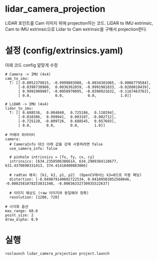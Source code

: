 # lidar_camera_projection

LiDAR 포인트를 Cam 이미지 위에 projection하는 코드.
LiDAR to IMU extrinsic, Cam to IMU extrinsic으로 Lidar to Cam extrinsic을 구해서 projection한다.

# 설정 (config/extrinsics.yaml)
아래 코드 config 알맞게 수정

    # Camera -> IMU (4x4)
    cam_to_imu:
      T: [[-0.0052379815, -0.9999803988, -0.0034301065, -0.0086779584],
          [-0.0398738980,  0.0036362859, -0.9991981033, -0.0288010439],
          [ 0.9991909907, -0.0050970095, -0.0398921632, -0.1167463763],
          [ 0.0,           0.0,           0.0,           1.0]]
    
    # LiDAR -> IMU (4x4)
    lidar_to_imu:
      T: [[ 0.688536,  0.004840,  0.725186,  0.110294],
          [-0.010386,  0.999941,  0.003187, -0.002712],
          [-0.725128, -0.009726,  0.688545,  0.057693],
          [ 0.0,       0.0,       0.0,       1.0]]
    
    # 카메라 파라미터
    camera:
      # CameraInfo 대신 아래 값을 강제 사용하려면 false
      use_camera_info: false
    
      # pinhole intrinsics = [fx, fy, cx, cy]
      intrinsics: [634.2358506386614, 634.2909384110677, 631.4370690331413, 374.41418400883066]
    
      # radtan 왜곡: [k1, k2, p1, p2]  (OpenCV에서는 k3=0으로 자동 패딩)
      distortion: [-0.049879140602722534, 0.04189503052568046, -0.0002581078253831348, -0.00036332730935522637]
    
      # 이미지 해상도 (raw 이미지와 동일해야 정확)
      resolution: [1280, 720]
    
    # 시각화 옵션
    max_range: 60.0
    point_size: 2
    draw_alpha: 0.9

# 실행
    roslaunch lidar_camera_projection project.launch
